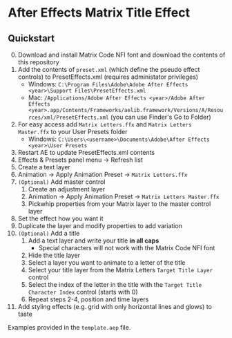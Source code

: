 # After Effects Matrix Title Effect

## Quickstart

0. Download and install Matrix Code NFI font and download the contents of this repository
1. Add the contents of `preset.xml` (which define the pseudo effect controls) to PresetEffects.xml (requires administator privileges)
    - Windows: `C:\Program Files\Adobe\Adobe After Effects <year>\Support Files\PresetEffects.xml`
    - Mac: `/Applications/Adobe After Effects <year>/Adobe After Effects <year>.app/Contents/Frameworks/aelib.framework/Versions/A/Resources/xml/PresetEffects.xml` (you can use Finder's Go to Folder)
2. For easy access add `Matrix Letters.ffx` and `Matrix Letters Master.ffx` to your User Presets folder
    - Windows: `C:\Users\<username>\Documents\Adobe\After Effects <year>\User Presets`
3. Restart AE to update PresetEffects.xml contents
4. Effects & Presets panel menu -> Refresh list
5. Create a text layer
6. Animation -> Apply Animation Preset -> `Matrix Letters.ffx`
7. `(Optional)` Add master control
    1. Create an adjustment layer
    2. Animation -> Apply Animation Preset -> `Matrix Letters Master.ffx`
    3. Pickwhip properties from your Matrix layer to the master control layer
8. Set the effect how you want it
9. Duplicate the layer and modify properties to add variation
10. `(Optional)` Add a title
    1. Add a text layer and write your title **in all caps**
        - Special characters will not work with the Matrix Code NFI font
    2. Hide the title layer
    2. Select a layer you want to animate to a letter of the title
    3. Select your title layer from the Matrix Letters `Target Title Layer` control
    4. Select the index of the letter in the title with the `Target Title Character Index` control (starts with 0)
    5. Repeat steps 2-4, position and time layers
11. Add styling effects (e.g. grid with only horizontal lines and glows) to taste

Examples provided in the `template.aep` file.

